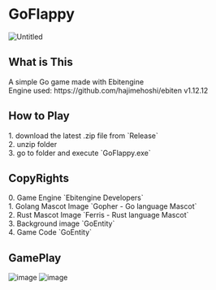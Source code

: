 # GoFlappy
![Untitled](https://github.com/GoEntity/GopherFloppy/assets/116807050/d6a9e5a9-a7dc-4c69-93d3-20127b26299f) <br>
<h2>What is This</h2>
A simple Go game made with Ebitengine <br>
Engine used: https://github.com/hajimehoshi/ebiten v1.12.12

<h2>How to Play</h2>
1. download the latest .zip file from `Release` <br>
2. unzip folder <br>
3. go to folder and execute `GoFlappy.exe` <br>

<h2>CopyRights</h2>
0. Game Engine `Ebitengine Developers` <br>
1. Golang Mascot Image `Gopher - Go language Mascot` <br>
2. Rust Mascot Image `Ferris - Rust language Mascot` <br>
3. Background image `GoEntity` <br>
4. Game Code `GoEntity`

<h2>GamePlay</h2>

![image](https://github.com/GoEntity/GoFlappy/assets/116807050/ad3bb190-267e-4e12-b7fb-af5ae38b32c6)
![image](https://github.com/GoEntity/GopherFlappy/assets/116807050/d5f3b500-2da3-4228-8d52-84af136cb0df)
